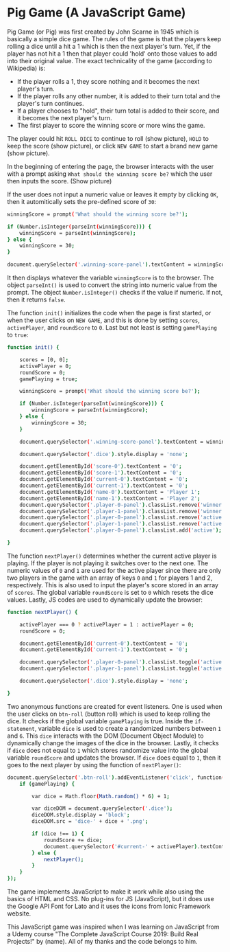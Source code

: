 # Pig Game (A JavaScript Game)

Pig Game (or Pig) was first created by John Scarne in 1945 which is basically a simple dice game. The rules of the game is that the players keep rolling a dice until a hit a 1 which is then the next player's turn. Yet, if the player has not hit a 1 then that player could 'hold' onto those values to add into their original value. The exact technicality of the game (according to Wikipedia) is:

- If the player rolls a 1, they score nothing and it becomes the next player's turn.
- If the player rolls any other number, it is added to their turn total and the player's turn continues.
- If a player chooses to "hold", their turn total is added to their score, and it becomes the next player's turn.
- The first player to score the winning score or more wins the game.

The player could hit `ROLL DICE` to continue to roll (show picture), `HOLD` to keep the score (show picture), or click `NEW GAME` to start a brand new game (show picture).

In the beginning of entering the page, the browser interacts with the user with a prompt asking `What should the winning score be?` which the user then inputs the score. (Show picture)

If the user does not input a numeric value or leaves it empty by clicking `OK`, then it automitically sets the pre-defined score of `30`:

```sh
winningScore = prompt('What should the winning score be?');

if (Number.isInteger(parseInt(winningScore))) {
    winningScore = parseInt(winningScore);
} else {
    winningScore = 30;
}

document.querySelector('.winning-score-panel').textContent = winningScore;
```

It then displays whatever the variable `winningScore` is to the browser. The object `parseInt()` is used to convert the string into numeric value from the prompt. The object `Number.isInteger()` checks if the value if numeric. If not, then it returns `false`.

The function `init()` initializes the code when the page is first started, or when the user clicks on `NEW GAME`, and this is done by setting `scores`, `activePlayer`, and `roundScore` to `0`. Last but not least is setting `gamePlaying` to `true`:

```sh
function init() {

    scores = [0, 0];
    activePlayer = 0;
    roundScore = 0;
    gamePlaying = true;

    winningScore = prompt('What should the winning score be?');

    if (Number.isInteger(parseInt(winningScore))) {
        winningScore = parseInt(winningScore);
    } else {
        winningScore = 30;
    }

    document.querySelector('.winning-score-panel').textContent = winningScore;

    document.querySelector('.dice').style.display = 'none';

    document.getElementById('score-0').textContent = '0';
    document.getElementById('score-1').textContent = '0';
    document.getElementById('current-0').textContent = '0';
    document.getElementById('current-1').textContent = '0';
    document.getElementById('name-0').textContent = 'Player 1';
    document.getElementById('name-1').textContent = 'Player 2';
    document.querySelector('.player-0-panel').classList.remove('winner');
    document.querySelector('.player-1-panel').classList.remove('winner');
    document.querySelector('.player-0-panel').classList.remove('active');
    document.querySelector('.player-1-panel').classList.remove('active');
    document.querySelector('.player-0-panel').classList.add('active');

}
```

The function `nextPlayer()` determines whether the current active player is playing. If the player is not playing it switches over to the next one. The numeric values of `0` and `1` are used for the active player since there are only two players in the game with an array of keys `0` and `1` for players 1 and 2, respectively. This is also used to input the player's score stored in an array of `scores`. The global variable `roundScore` is set to `0` which resets the dice values. Lastly, JS codes are used to dynamically update the browser:

```sh
function nextPlayer() {

    activePlayer === 0 ? activePlayer = 1 : activePlayer = 0;
    roundScore = 0;

    document.getElementById('current-0').textContent = '0';
    document.getElementById('current-1').textContent = '0';

    document.querySelector('.player-0-panel').classList.toggle('active');
    document.querySelector('.player-1-panel').classList.toggle('active');

    document.querySelector('.dice').style.display = 'none';

}
```

Two anonymous functions are created for event listeners. One is used when the user clicks on `btn-roll` (button roll) which is used to keep rolling the dice. It checks if the global variable `gamePlaying` is true. Inside the `if-statement`, variable `dice` is used to create a randomized numbers between `1` and `6`. This `dice` interacts with the DOM (Document Object Module) to dynamically change the images of the dice in the browser. Lastly, it checks if `dice` does not equal to `1` which stores randomize value into the global variable `roundScore` and updates the browser. If `dice` does equal to `1`, then it goes to the next player by using the function of `nextPlayer()`:

```sh
document.querySelector('.btn-roll').addEventListener('click', function() {
    if (gamePlaying) {

        var dice = Math.floor(Math.random() * 6) + 1;

        var diceDOM = document.querySelector('.dice');
        diceDOM.style.display = 'block';
        diceDOM.src = 'dice-' + dice + '.png';

        if (dice !== 1) {
            roundScore += dice;
            document.querySelector('#current-' + activePlayer).textContent = roundScore;
        } else {
            nextPlayer();
        }
    }
});
```

The game implements JavaScript to make it work while also using the basics of HTML and CSS. No plug-ins for JS (JavaScript), but it does use the Google API Font for Lato and it uses the icons from Ionic Framework website.

This JavaScript game was inspired when I was learning on JavaScript from a Udemy course "The Complete JavaScript Course 2019: Build Real Projects!" by (name). All of my thanks and the code belongs to him.